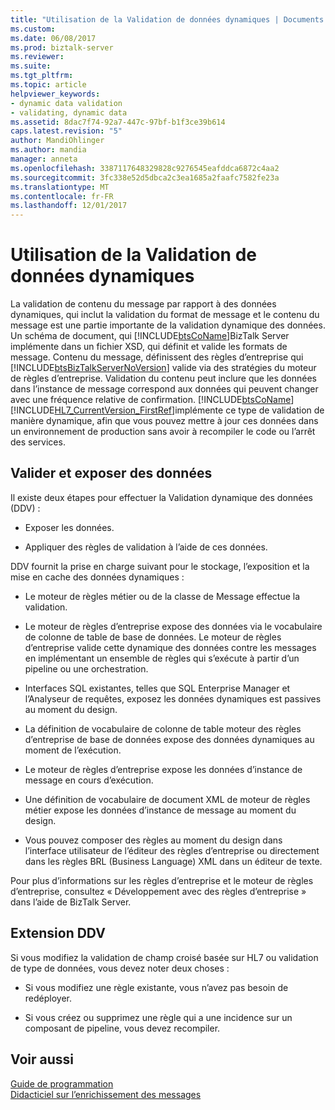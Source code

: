 ```yaml
---
title: "Utilisation de la Validation de données dynamiques | Documents Microsoft"
ms.custom: 
ms.date: 06/08/2017
ms.prod: biztalk-server
ms.reviewer: 
ms.suite: 
ms.tgt_pltfrm: 
ms.topic: article
helpviewer_keywords:
- dynamic data validation
- validating, dynamic data
ms.assetid: 8dac7f74-92a7-447c-97bf-b1f3ce39b614
caps.latest.revision: "5"
author: MandiOhlinger
ms.author: mandia
manager: anneta
ms.openlocfilehash: 3387117648329828c9276545eafddca6872c4aa2
ms.sourcegitcommit: 3fc338e52d5dbca2c3ea1685a2faafc7582fe23a
ms.translationtype: MT
ms.contentlocale: fr-FR
ms.lasthandoff: 12/01/2017
---
```

# <a name="using-dynamic-data-validation"></a>Utilisation de la Validation de données dynamiques
La validation de contenu du message par rapport à des données dynamiques, qui inclut la validation du format de message et le contenu du message est une partie importante de la validation dynamique des données. Un schéma de document, qui [!INCLUDE[btsCoName](../../includes/btsconame-md.md)]BizTalk Server implémente dans un fichier XSD, qui définit et valide les formats de message. Contenu du message, définissent des règles d’entreprise qui [!INCLUDE[btsBizTalkServerNoVersion](../../includes/btsbiztalkservernoversion-md.md)] valide via des stratégies du moteur de règles d’entreprise. Validation du contenu peut inclure que les données dans l’instance de message correspond aux données qui peuvent changer avec une fréquence relative de confirmation. [!INCLUDE[btsCoName](../../includes/btsconame-md.md)][!INCLUDE[HL7_CurrentVersion_FirstRef](../../includes/hl7-currentversion-firstref-md.md)]implémente ce type de validation de manière dynamique, afin que vous pouvez mettre à jour ces données dans un environnement de production sans avoir à recompiler le code ou l’arrêt des services.  
  
## <a name="validate-and-expose-data"></a>Valider et exposer des données  
 Il existe deux étapes pour effectuer la Validation dynamique des données (DDV) :  
  
-   Exposer les données.  
  
-   Appliquer des règles de validation à l’aide de ces données.  
  
 DDV fournit la prise en charge suivant pour le stockage, l’exposition et la mise en cache des données dynamiques :  
  
-   Le moteur de règles métier ou de la classe de Message effectue la validation.  
  
-   Le moteur de règles d’entreprise expose des données via le vocabulaire de colonne de table de base de données. Le moteur de règles d’entreprise valide cette dynamique des données contre les messages en implémentant un ensemble de règles qui s’exécute à partir d’un pipeline ou une orchestration.  
  
-   Interfaces SQL existantes, telles que SQL Enterprise Manager et l’Analyseur de requêtes, exposez les données dynamiques est passives au moment du design.  
  
-   La définition de vocabulaire de colonne de table moteur des règles d’entreprise de base de données expose des données dynamiques au moment de l’exécution.  
  
-   Le moteur de règles d’entreprise expose les données d’instance de message en cours d’exécution.  
  
-   Une définition de vocabulaire de document XML de moteur de règles métier expose les données d’instance de message au moment du design.  
  
-   Vous pouvez composer des règles au moment du design dans l’interface utilisateur de l’éditeur des règles d’entreprise ou directement dans les règles BRL (Business Language) XML dans un éditeur de texte.  
  
 Pour plus d’informations sur les règles d’entreprise et le moteur de règles d’entreprise, consultez « Développement avec des règles d’entreprise » dans l’aide de BizTalk Server.  
  
## <a name="extending-ddv"></a>Extension DDV  
 Si vous modifiez la validation de champ croisé basée sur HL7 ou validation de type de données, vous devez noter deux choses :  
  
-   Si vous modifiez une règle existante, vous n’avez pas besoin de redéployer.  
  
-   Si vous créez ou supprimez une règle qui a une incidence sur un composant de pipeline, vous devez recompiler.  
  
## <a name="see-also"></a>Voir aussi  
 [Guide de programmation](../../adapters-and-accelerators/accelerator-hl7/programming-guide1.md)   
 [Didacticiel sur l’enrichissement des messages](../../adapters-and-accelerators/accelerator-hl7/message-enrichment-tutorial.md)